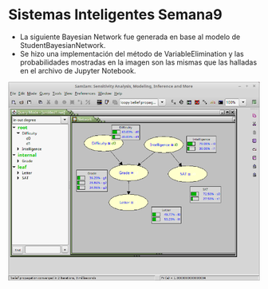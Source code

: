 # Sistemas Inteligentes Semana9

- La siguiente Bayesian Network fue generada en base al modelo de StudentBayesianNetwork.
- Se hizo una implementación del método de VariableElimination y las probabilidades 
mostradas en la imagen son las mismas que las halladas en el archivo de Jupyter Notebook.

![alt tag](BayesianNetwork.png)

